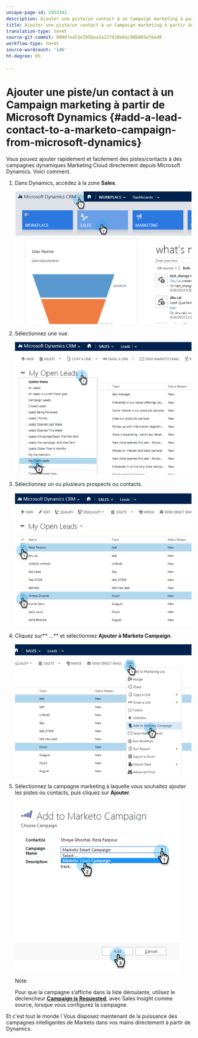 ```yaml
---
unique-page-id: 2953342
description: Ajouter une piste/un contact à un Campaign marketing à partir de Microsoft Dynamics - Marketo Docs - Documentation sur les produits
title: Ajouter une piste/un contact à un Campaign marketing à partir de Microsoft Dynamics
translation-type: tm+mt
source-git-commit: 00887ea53e395bea3a11fd28e0ac98b085ef6ed8
workflow-type: tm+mt
source-wordcount: '146'
ht-degree: 0%

---
```



# Ajouter une piste/un contact à un Campaign marketing à partir de Microsoft Dynamics {#add-a-lead-contact-to-a-marketo-campaign-from-microsoft-dynamics}

Vous pouvez ajouter rapidement et facilement des pistes/contacts à des campagnes dynamiques Marketing Cloud directement depuis Microsoft Dynamics. Voici comment.

1. Dans Dynamics, accédez à la zone **Sales**.

   ![](assets/image2014-10-20-12-3a9-3a56.png)

1. Sélectionnez une vue.

   ![](assets/image2014-10-20-12-3a10-3a6.png)

1. Sélectionnez un ou plusieurs prospects ou contacts.

   ![](assets/image2014-10-20-12-3a10-3a19.png)

1. Cliquez sur** ...** et sélectionnez **Ajouter à Marketo Campaign**.

   ![](assets/image2014-10-20-12-3a10-3a31.png)

1. Sélectionnez la campagne marketing à laquelle vous souhaitez ajouter les pistes ou contacts, puis cliquez sur **Ajouter**.

   ![](assets/image2014-10-20-12-3a10-3a42.png)

   >[!NOTE]
   >
   >Pour que la campagne s’affiche dans la liste déroulante, utilisez le déclencheur [**Campaign is Requested**](http://docs.marketo.com/pages/viewpage.action?pageId=7514898), avec Sales Insight comme source, lorsque vous configurez la campagne.

Et c&#39;est tout le monde ! Vous disposez maintenant de la puissance des campagnes intelligentes de Marketo dans vos mains directement à partir de Dynamics.

